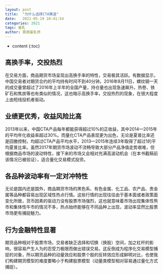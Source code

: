 ```yaml
---
layout: post
title:  "为什么选择CTA赛道"
date:   2021-05-19 10:41:54
categories: 2021
tags: 鉴乳
author: 首席鉴乳师
---
```


* content
{:toc}

## 高换手率，交投热烈
   在交易方面，商品期货市场呈现出高换手率的特性，交易极其活跃。有数据显示，中国交易者对期货合约的平均持有时间不到40分钟。2016年8月11日，螺纹钢一天的成交量曾超过了2016年上半年的全国产量，持仓量也出现急速飙升。热卷、铁矿石和焦炭等也有类似的情况，这也暗示高换手率，交投热烈的现象，在很大程度上由短线投机者驱动。

## 业绩更优秀，收益风险比高
   2013年以来，中国CTA产品每年都能获得超过10%的正收益，其中2014—2015年的平均年化收益率超过30%。而量化CTA产品表现更为出色，无论是夏普比率还是回撤控制，均超过CTA产品平均水平，2013—2015年连续3年取得了超过1的平均夏普比率。虽然2017年期货市场波动不流畅导致大部分产品净值走势艰难，但根据商品市场的波动特性，接下来的市场又会相对充满高波动机会（在本书截稿前该情况已被验证），适合量化交易模式投资。

## 各品种波动率有一定对冲特性
无论是国内还是国外，商品期货市场的黑色系、有色金属、化工品、农产品、贵金属等品种都容易出现区域性热点行情。这些行情的出现往往由于基本面或者政策面变化所致，货币因素的驱动力没有股票市场强烈，这也就意味着市场出现集体性熊市和集体性牛市的情况不多，热点始终能够在不同品种上出现，波动率显然比股票市场更有捕捉魅力。

## 行为金融特性显著
期货品种相对于股票市场，交易者缺乏选择和切换（换股）空间，加之杠杆的影响，很容易产生人为的忍受力极限而做出错误交易。这反倒成为程序化交易模型捕捉的对象，所以期货品种的动量效应和股票个股的反转效应形成鲜明对比，也使我们构建期货模型的难度要略小于构建股票模型（动量类模型相对容易通过量化方式捕捉）。
